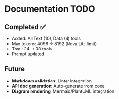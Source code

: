 # Documentation TODO

## Completed ✅
- Added: All Text (10), Data (4) tools
- Max tokens: 4096 → 8192 (Nova Lite limit)
- Total: 24 → 38 tools
- Prompt updated

## Future
- **Markdown validation**: Linter integration
- **API doc generation**: Auto-generate from code
- **Diagram rendering**: Mermaid/PlantUML integration
